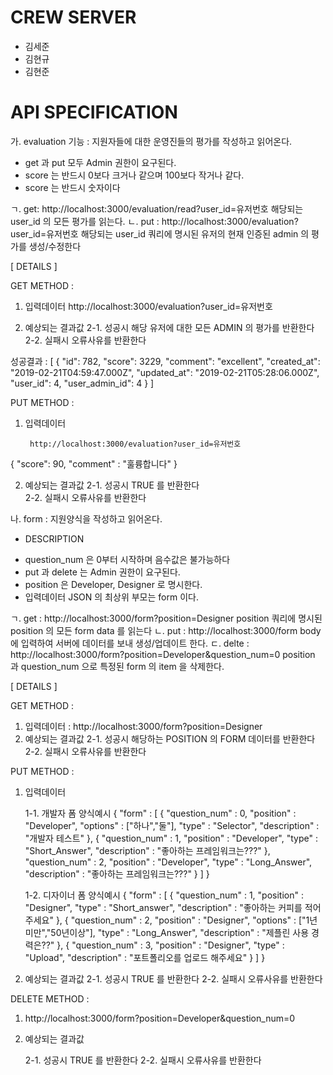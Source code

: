 # CREW SERVER

- 김세준
- 김현규
- 김현준



# API SPECIFICATION

가. evaluation 
 기능 : 지원자들에 대한 운영진들의 평가를 작성하고 읽어온다.
 
 
* get 과 put 모두 Admin 권한이 요구된다.
* score 는 반드시 0보다 크거나 같으며  100보다 작거나 같다.
* score 는 반드시 숫자이다

ㄱ. get:  http://localhost:3000/evaluation/read?user_id=유저번호
                해당되는 user_id 의 모든 평가를 읽는다.
ㄴ. put : http://localhost:3000/evaluation?user_id=유저번호
                해당되는 user_id 쿼리에 명시된 유저의 현재 인증된 admin 의 평가를 생성/수정한다 

[ DETAILS ]

GET METHOD : 
          

1. 입력데이터
        http://localhost:3000/evaluation?user_id=유저번호

2. 예상되는 결과값
    2-1. 성공시 
            해당 유저에 대한 모든 ADMIN 의 평가를 반환한다
    2-2. 실패시
            오류사유를 반환한다        

 성공결과 : 
[
    {
        "id": 782,
        "score": 3229,
        "comment": "excellent",
        "created_at": "2019-02-21T04:59:47.000Z",
        "updated_at": "2019-02-21T05:28:06.000Z",
        "user_id": 4,
        "user_admin_id": 4
    }
]

PUT METHOD : 

1. 입력데이터

        http://localhost:3000/evaluation?user_id=유저번호

{
        "score": 90,
        "comment" : "훌륭합니다"
}


2. 예상되는 결과값
    2-1. 성공시 
            TRUE 를 반환한다                
    2-2. 실패시
            오류사유를 반환한다        


나. form : 지원양식을 작성하고 읽어온다.

- DESCRIPTION
 
 * question_num 은 0부터 시작하며 음수값은 불가능하다
 * put 과 delete 는 Admin 권한이 요구된다.
 * position 은 Developer, Designer 로 명시한다.
 * 입력데이터 JSON 의 최상위 부모는 form 이다.
 
 ㄱ. get : http://localhost:3000/form?position=Designer 
         position 쿼리에 명시된 position 의 모든 form data 를 읽는다
 ㄴ. put : http://localhost:3000/form
         body 에 입력하여 서버에 데이터를 보내 생성/업데이트 한다.
 ㄷ. delte : http://localhost:3000/form?position=Developer&question_num=0
         position 과 question_num 으로 특정된 form 의 item 을 삭제한다.

[ DETAILS ]

GET METHOD : 
 1. 입력데이터 :  http://localhost:3000/form?position=Designer 
 2. 예상되는 결과값
    2-1. 성공시 
            해당하는 POSITION 의 FORM 데이터를 반환한다
    2-2. 실패시
            오류사유를 반환한다         
   

PUT METHOD : 

 1. 입력데이터

     1-1. 개발자 폼 양식예시 
{
	"form" : [
		{
          "question_num" : 0,
          "position" : "Developer",
          "options" : ["하나","둘"],
             "type" : "Selector",
    		 "description" :  "개발자 테스트"
		},
			{
          "question_num" : 1,
          "position" : "Developer",
          "type" : "Short_Answer",
    		 "description" :  "좋아하는 프레임워크는???"
		},
          "question_num" : 2,
          "position" : "Developer",
          "type" : "Long_Answer",
    		 "description" :  "좋아하는 프레임워크는???"
		}
    		 ]
}

     1-2. 디자이너 폼 양식예시 
  {
	"form" : [
		{
          "question_num" : 1,
          "position" : "Designer",
          "type" : "Short_answer",
    		 "description" :  "좋아하는 커피를 적어주세요"
		},
			{
          "question_num" : 2,
          "position" : "Designer",
          "options" : ["1년미만","50년이상"],
             "type" : "Long_Answer",
    		 "description" :  "제플린 사용 경력은??"
		},
      {
          "question_num" : 3,
          "position" : "Designer",
             "type" : "Upload",
    		 "description" :  "포트폴리오를 업로드 해주세요"
		}
    		 ]
}

2. 예상되는 결과값
    2-1. 성공시 
            TRUE 를 반환한다
    2-2. 실패시
            오류사유를 반환한다        

DELETE METHOD : 


1.   http://localhost:3000/form?position=Developer&question_num=0

2. 예상되는 결과값

   2-1. 성공시 
            TRUE 를 반환한다
    2-2. 실패시
            오류사유를 반환한다    
               
